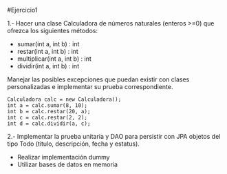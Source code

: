 #Ejercicio1

1.- Hacer una clase Calculadora de números naturales (enteros >=0) que ofrezca los siguientes métodos:
- sumar(int a, int b) : int
- restar(int a, int b) : int
- multiplicar(int a, int b) : int
- dividir(int a, int b) : int

Manejar las posibles excepciones que puedan existir con clases personalizadas e implementar su prueba correspondiente.

```
Calculadora calc = new Calculadora();
int a = calc.sumar(8, 10);
int b = calc.restar(20, a);
int c = calc.restar(2, 2);
int d = calc.dividir(a, c);
```

2.- Implementar la prueba unitaria y DAO para persistir con JPA objetos del tipo Todo (titulo, descripción, fecha y estatus). 
- Realizar implementación dummy
- Utilizar bases de datos en memoria
